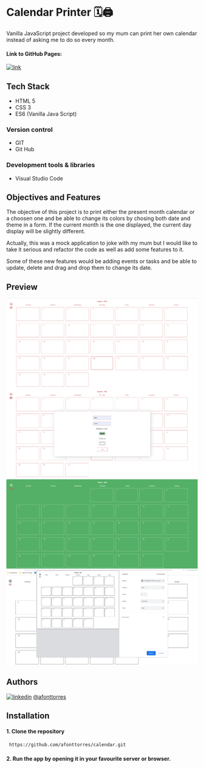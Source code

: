 
# Calendar Printer 🗓🖨
Vanilla JavaScript  project developed so my mum can print her own calendar instead of asking me to do so every month.

#### Link to GitHub Pages: 

[![link](https://img.shields.io/badge/calendar_printer-000?style=for-the-badge&logo=ko-fi&logoColor=red)](https://afonttorres.github.io/calendar/)

## Tech Stack
+ HTML 5
+ CSS 3
+ ES6 (Vanilla Java Script)

### Version control
+ GIT
+ Git Hub

### Development tools & libraries
+ Visual Studio Code

## Objectives and Features
The objective of this project is to print either the present month calendar or a choosen one and be able to change its colors by chosing both date and theme in a form. If the current month is the one displayed, the current day display will be slightly different.

Actually, this was a mock application to joke with my mum but I would like to take it serious and refactor the code as well as add some features to it.

Some of these new features would be adding events or tasks and be able to update, delete and drag and drop them to change its date.


## Preview
![App Screenshot](./assets/calendar.png)
![App Screenshot](./assets/form.png)
![App Screenshot](./assets/theme.png)
![App Screenshot](./assets/print.png)

## Authors
 
[![linkedin](https://img.shields.io/badge/linkedin-0A66C2?style=for-the-badge&logo=linkedin&logoColor=white)](https://www.linkedin.com/in/agnes-font-torres/)
[@afonttorres](https://github.com/afonttorres)

## Installation

#### 1. Clone the repository
```bash
 https://github.com/afonttorres/calendar.git
```


#### 2. Run the app by opening it in your favourite server or browser.


